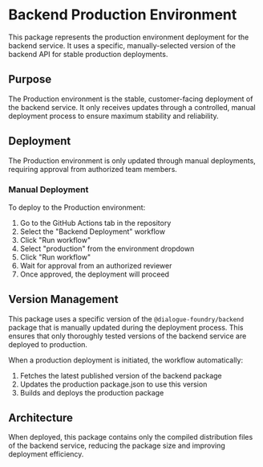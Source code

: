 # Backend Production Environment

This package represents the production environment deployment for the backend service. It uses a specific, manually-selected version of the backend API for stable production deployments.

## Purpose

The Production environment is the stable, customer-facing deployment of the backend service. It only receives updates through a controlled, manual deployment process to ensure maximum stability and reliability.

## Deployment

The Production environment is only updated through manual deployments, requiring approval from authorized team members.

### Manual Deployment

To deploy to the Production environment:

1. Go to the GitHub Actions tab in the repository
2. Select the "Backend Deployment" workflow
3. Click "Run workflow"
4. Select "production" from the environment dropdown
5. Click "Run workflow"
6. Wait for approval from an authorized reviewer
7. Once approved, the deployment will proceed

## Version Management

This package uses a specific version of the `@dialogue-foundry/backend` package that is manually updated during the deployment process. This ensures that only thoroughly tested versions of the backend service are deployed to production.

When a production deployment is initiated, the workflow automatically:

1. Fetches the latest published version of the backend package
2. Updates the production package.json to use this version
3. Builds and deploys the production package

## Architecture

When deployed, this package contains only the compiled distribution files of the backend service, reducing the package size and improving deployment efficiency. 
